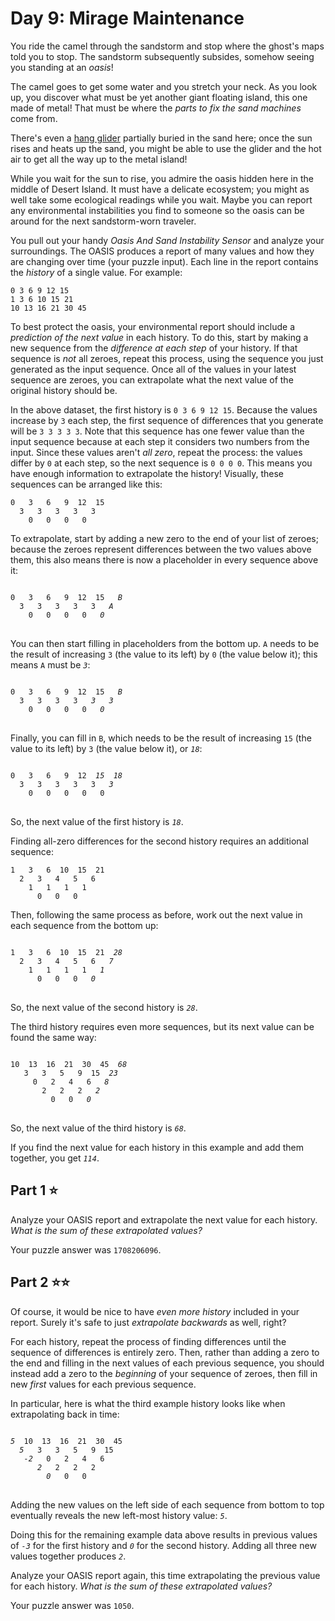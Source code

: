 # Day 9: Mirage Maintenance

You ride the camel through the sandstorm and stop where the ghost's maps told you to stop. The sandstorm subsequently subsides, somehow seeing you standing at an _oasis_!

The camel goes to get some water and you stretch your neck. As you look up, you discover what must be yet another giant floating island, this one made of metal! That must be where the _parts to fix the sand machines_ come from.

There's even a [hang glider](https://en.wikipedia.org/wiki/Hang_gliding) partially buried in the sand here; once the sun rises and heats up the sand, you might be able to use the glider and the hot air to get all the way up to the metal island!

While you wait for the sun to rise, you admire the oasis hidden here in the middle of Desert Island. It must have a delicate ecosystem; you might as well take some ecological readings while you wait. Maybe you can report any environmental instabilities you find to someone so the oasis can be around for the next sandstorm-worn traveler.

You pull out your handy _Oasis And Sand Instability Sensor_ and analyze your surroundings. The OASIS produces a report of many values and how they are changing over time (your puzzle input). Each line in the report contains the _history_ of a single value. For example:

```
0 3 6 9 12 15
1 3 6 10 15 21
10 13 16 21 30 45
```

To best protect the oasis, your environmental report should include a _prediction of the next value_ in each history. To do this, start by making a new sequence from the _difference at each step_ of your history. If that sequence is _not_ all zeroes, repeat this process, using the sequence you just generated as the input sequence. Once all of the values in your latest sequence are zeroes, you can extrapolate what the next value of the original history should be.

In the above dataset, the first history is `0 3 6 9 12 15`. Because the values increase by `3` each step, the first sequence of differences that you generate will be `3 3 3 3 3`. Note that this sequence has one fewer value than the input sequence because at each step it considers two numbers from the input. Since these values aren't _all zero_, repeat the process: the values differ by `0` at each step, so the next sequence is `0 0 0 0`. This means you have enough information to extrapolate the history! Visually, these sequences can be arranged like this:

```
0   3   6   9  12  15
  3   3   3   3   3
    0   0   0   0
```

To extrapolate, start by adding a new zero to the end of your list of zeroes; because the zeroes represent differences between the two values above them, this also means there is now a placeholder in every sequence above it:

<pre>
<code>
0   3   6   9  12  15   <em>B</em>
  3   3   3   3   3   <em>A</em>
    0   0   0   0   <em>0</em>
</code>
</pre>

You can then start filling in placeholders from the bottom up. `A` needs to be the result of increasing `3` (the value to its left) by `0` (the value below it); this means `A` must be _`3`_:

<pre>
<code>
0   3   6   9  12  15   <em>B</em>
  3   3   3   3   <em>3</em>   <em>3</em>
    0   0   0   0   <em>0</em>
</code>
</pre>

Finally, you can fill in `B`, which needs to be the result of increasing `15` (the value to its left) by `3` (the value below it), or _`18`_:

<pre>
<code>
0   3   6   9  12  <em>15</em>  <em>18</em>
  3   3   3   3   3   <em>3</em>
    0   0   0   0   0
</code>
</pre>

So, the next value of the first history is _`18`_.

Finding all-zero differences for the second history requires an additional sequence:

```
1   3   6  10  15  21
  2   3   4   5   6
    1   1   1   1
      0   0   0
```

Then, following the same process as before, work out the next value in each sequence from the bottom up:

<pre>
<code>
1   3   6  10  15  21  <em>28</em>
  2   3   4   5   6   <em>7</em>
    1   1   1   1   <em>1</em>
      0   0   0   <em>0</em>
</code>
</pre>

So, the next value of the second history is _`28`_.

The third history requires even more sequences, but its next value can be found the same way:

<pre>
<code>
10  13  16  21  30  45  <em>68</em>
   3   3   5   9  15  <em>23</em>
     0   2   4   6   <em>8</em>
       2   2   2   <em>2</em>
         0   0   <em>0</em>
</code>
</pre>

So, the next value of the third history is _`68`_.

If you find the next value for each history in this example and add them together, you get _`114`_.

## Part 1 ⭐

Analyze your OASIS report and extrapolate the next value for each history. _What is the sum of these extrapolated values?_

Your puzzle answer was `1708206096`.

## Part 2 ⭐⭐

Of course, it would be nice to have _even more history_ included in your report. Surely it's safe to just _extrapolate backwards_ as well, right?

For each history, repeat the process of finding differences until the sequence of differences is entirely zero. Then, rather than adding a zero to the end and filling in the next values of each previous sequence, you should instead add a zero to the _beginning_ of your sequence of zeroes, then fill in new _first_ values for each previous sequence.

In particular, here is what the third example history looks like when extrapolating back in time:

<pre>
<code>
<em>5</em>  10  13  16  21  30  45
  <em>5</em>   3   3   5   9  15
   <em>-2</em>   0   2   4   6
      <em>2</em>   2   2   2
        <em>0</em>   0   0
</code>
</pre>

Adding the new values on the left side of each sequence from bottom to top eventually reveals the new left-most history value: _`5`_.

Doing this for the remaining example data above results in previous values of _`-3`_ for the first history and _`0`_ for the second history. Adding all three new values together produces _`2`_.

Analyze your OASIS report again, this time extrapolating the previous value for each history. _What is the sum of these extrapolated values?_

Your puzzle answer was `1050`.
